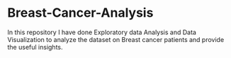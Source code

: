 # Breast-Cancer-Analysis
In this repository I have done Exploratory data Analysis and Data Visualization to analyze the dataset on Breast cancer patients and provide the useful insights.
